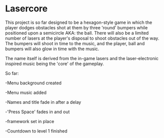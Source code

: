 Lasercore
=======

This project is so far designed to be a hexagon-style game in which the player dodges obstacles shot at them by three 'round' bumpers while positioned upon a semicircle AKA: the ball. There will also be a limited number of lasers at the player's disposal to shoot obstacles out of the way. The bumpers will shoot in time to the music, and the player, ball and bumpers will also glow in time with the music. 

The name itself is derived from the in-game lasers and the laser-electronic inspired music being the 'core' of the gameplay.

So far: 

-Menu background created 

-Menu music added

-Names and title fade in after a delay 

-'Press Space' fades in and out

-framework set in place

-Countdown to level 1 finished
